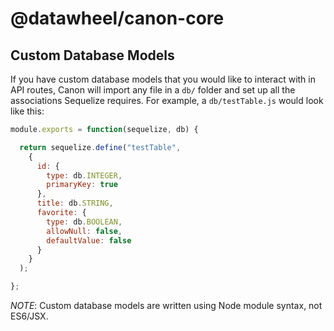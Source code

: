 # @datawheel/canon-core

## Custom Database Models

If you have custom database models that you would like to interact with in API routes, Canon will import any file in a `db/` folder and set up all the associations Sequelize requires. For example, a `db/testTable.js` would look like this:

```js
module.exports = function(sequelize, db) {

  return sequelize.define("testTable",
    {
      id: {
        type: db.INTEGER,
        primaryKey: true
      },
      title: db.STRING,
      favorite: {
        type: db.BOOLEAN,
        allowNull: false,
        defaultValue: false
      }
    }
  );

};
```

*NOTE*: Custom database models are written using Node module syntax, not ES6/JSX.
